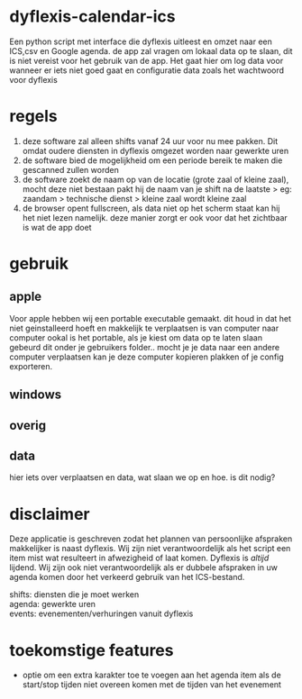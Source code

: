 # dyflexis-calendar-ics

Een python script met interface die dyflexis uitleest en omzet naar een ICS,csv en Google agenda. 
de app zal vragen om lokaal data op te slaan, dit is niet vereist voor het gebruik van de app. Het gaat hier om log data voor wanneer er 
iets niet goed gaat en configuratie data zoals het wachtwoord voor dyflexis

# regels
1. deze software zal alleen shifts vanaf 24 uur voor nu mee pakken. Dit omdat oudere diensten in dyflexis omgezet worden naar gewerkte uren
2. de software bied de mogelijkheid om een periode bereik te maken die gescanned zullen worden
3. de software zoekt de naam op van de locatie (grote zaal of kleine zaal), mocht deze niet bestaan pakt hij de naam van
   je shift na de laatste >
   eg: zaandam > technische dienst > kleine zaal wordt kleine zaal
4. de browser opent fullscreen, als data niet op het scherm staat kan hij het niet lezen namelijk.
   deze manier zorgt er ook voor dat het zichtbaar is wat de app doet

# gebruik

## apple

Voor apple hebben wij een portable executable gemaakt. dit houd in dat het niet geinstalleerd hoeft en makkelijk te
verplaatsen is van computer naar computer
ookal is het portable, als je kiest om data op te laten slaan gebeurd dit onder je gebruikers folder.. mocht je je data
naar een andere computer verplaatsen kan je deze computer kopieren plakken of je config exporteren.

## windows

## overig

## data

hier iets over verplaatsen en data, wat slaan we op en hoe. is dit nodig?

# disclaimer

Deze applicatie is geschreven zodat het plannen van persoonlijke afspraken makkelijker is naast dyflexis. Wij zijn niet
verantwoordelijk als het script een item mist
wat resulteert in afwezigheid of laat komen. Dyflexis is *altijd* lijdend.
Wij zijn ook niet verantwoordelijk als er dubbele afspraken in uw agenda komen door het verkeerd gebruik van het ICS-bestand.

shifts: 
diensten die je moet werken \
agenda:
gewerkte uren  \
events:
evenementen/verhuringen vanuit dyflexis 

# toekomstige features
- optie om een extra karakter toe te voegen aan het agenda item als de start/stop tijden niet overeen komen met de tijden van het evenement
